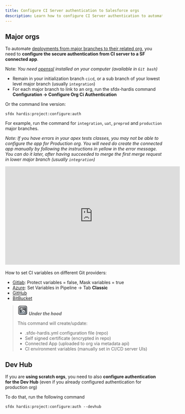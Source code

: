 ```yaml
---
title: Configure CI Server authentication to Salesforce orgs
description: Learn how to configure CI Server authentication to automate deployments
---
```

<!-- markdownlint-disable MD013 -->

## Major orgs

To automate [deployments from major branches to their related org](salesforce-ci-cd-deploy-major-branches.md), you need to **configure the secure authentication from CI server to a SF connected app**.

Note: _You need [openssl](https://www.openssl.org/) installed on your computer (available in `Git bash`)_

- Remain in your initialization branch `cicd`, or a sub branch of your lowest level major branch (usually `integration`)
- For each major branch to link to an org, run the sfdx-hardis command **Configuration -> Configure Org Ci Authentication**

Or the command line version:

```shell
sfdx hardis:project:configure:auth
```

For example, run the command for `integration`, `uat`, `preprod` and `production` major branches.

_Note: If you have errors in your apex tests classes, you may not be able to configure the app for Production org. You will need do create the connected app manually by following the instructions in yellow in the error message. You can do it later, after having succeeded to merge the first merge request in lower major branch (usually `integration`)_

<div style="text-align:center"><iframe width="560" height="315" src="https://www.youtube.com/embed/OzREUu5utVI" title="YouTube video player" frameborder="0" allow="accelerometer; autoplay; clipboard-write; encrypted-media; gyroscope; picture-in-picture" allowfullscreen></iframe></div>

How to set CI variables on different Git providers:

- [Gitlab](https://docs.gitlab.com/ee/ci/variables/#for-a-project): Protect variables = false, Mask variables = true
- [Azure](https://learn.microsoft.com/en-us/azure/devops/pipelines/process/variables?view=azure-devops&tabs=classic%2Cbatch): Set Variables in Pipeline -> Tab **Classic**
- [GitHub](https://docs.github.com/en/actions/security-guides/encrypted-secrets#creating-encrypted-secrets-for-a-repository)
- [BitBucket](https://support.atlassian.com/bitbucket-cloud/docs/variables-and-secrets/#Secured-variables)

> ![Under the hood](assets/images/engine.png) **_Under the hood_**
>
> This command will create/update:
>
> - .sfdx-hardis.yml configuration file (repo)
> - Self signed certificate (encrypted in repo)
> - Connected App (uploaded to org via metadata api)
> - CI environment variables (manually set in CI/CD server UIs)

## Dev Hub

If you are **using scratch orgs**, you need to also **configure authentication for the Dev Hub** (even if you already configured authentication for production org)

To do that, run the following command

```shell
sfdx hardis:project:configure:auth --devhub
```


